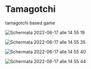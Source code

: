 # Tamagotchi
tamagotchi based game


![Schermata 2022-06-17 alle 14 55 19](https://user-images.githubusercontent.com/106954791/174302563-03320c80-bc53-47a4-956e-e0a0ab873100.png)

![Schermata 2022-06-17 alle 14 55 35](https://user-images.githubusercontent.com/106954791/174302580-009c2d7b-6dad-4797-b328-285b8bbd4abe.png)

![Schermata 2022-06-17 alle 14 55 40](https://user-images.githubusercontent.com/106954791/174302591-bf910bed-3c7d-4454-b24b-37e6ec6cc6f7.png)

![Schermata 2022-06-17 alle 14 55 44](https://user-images.githubusercontent.com/106954791/174302604-9dfdf928-c966-4a8a-a685-a36eb59dce22.png)
